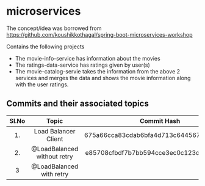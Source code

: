 <!-- 
	https://docs.github.com/en/github/writing-on-github/getting-started-with-writing-and-formatting-on-github/basic-writing-and-formatting-syntax#hiding-content-with-comments 
	https://github.com/adam-p/markdown-here/wiki/Markdown-Cheatsheet#tables
-->
# microservices
The concept/idea was borrowed from https://github.com/koushikkothagal/spring-boot-microservices-workshop

Contains the following projects
- The movie-info-service has information about the movies
- The ratings-data-service has ratings given by user(s)
- The movie-catalog-servie takes the information from the above 2 services and merges the data and shows the movie information along with the user ratings.

Commits and their associated topics
-----------------------------------

| Sl.No		| Topic                                       	| Commit Hash           								|
|:---------:|:---------------------------------------------:|:-----------------------------------------------------:|
| 	1.		| Load Balancer Client      					| 675a66cca83cdab6bfa4d713c6445674854b9238				|
|	2.		| @LoadBalanced without retry      				| e85708cfbdf7b7bb594cce3ec0c123d320c80655				|
|	3		| @LoadBalanced with retry      				| 														|

